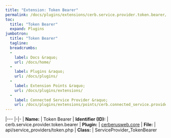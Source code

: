 ```yaml
---
title: "Extension: Token Bearer"
permalink: /docs/plugins/extensions/cerb.service.provider.token.bearer/
toc:
  title: "Token Bearer"
  expand: Plugins
jumbotron:
  title: "Token Bearer"
  tagline: 
  breadcrumbs:
  -
    label: Docs &raquo;
    url: /docs/home/
  -
    label: Plugins &raquo;
    url: /docs/plugins/
  -
    label: Extension Points &raquo;
    url: /docs/plugins/extensions/
  -
    label: Connected Service Provider &raquo;
    url: /docs/plugins/extensions/points/cerb.connected_service.provider
---
```


|---
|-|-
| **Name:** | Token Bearer
| **Identifier (ID):** | cerb.service.provider.token.bearer
| **Plugin:** | [cerberusweb.core](/docs/plugins/cerberusweb.core/)
| **File:** | api/service_providers/token.php
| **Class:** | ServiceProvider_TokenBearer


